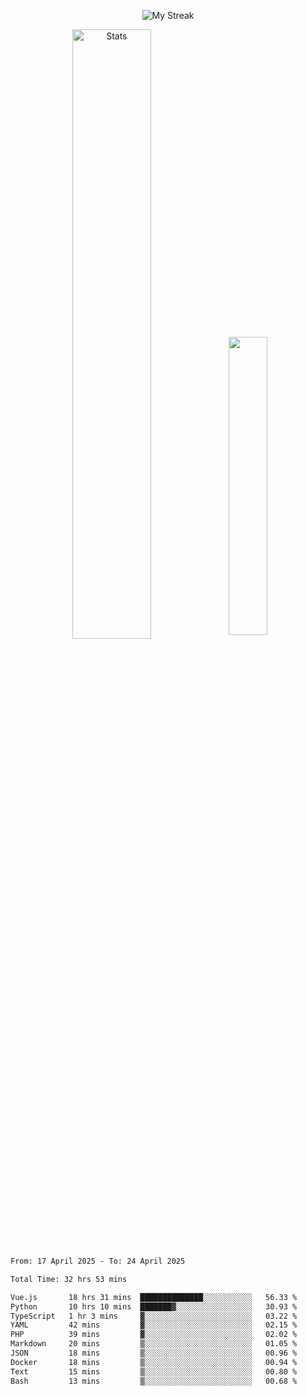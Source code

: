 <p align="center">
<picture>
  <source media="(prefers-color-scheme: dark)" srcset="http://github-readme-streak-stats.herokuapp.com?user=semolik&theme=dark&hide_border=true&background=DD272700">
  <img alt="My Streak" src="http://github-readme-streak-stats.herokuapp.com?user=semolik&hide_border=true">
</picture>
</p>
<div align="center">
  <picture>
    <source media="(prefers-color-scheme: dark)" srcset="https://github-readme-stats.vercel.app/api?username=semolik&show_icons=true&bg_color=DD272700&hide_border=true&theme=dark">
        <img alt="Stats" src="https://github-readme-stats.vercel.app/api?username=semolik&show_icons=true&bg_color=DD272700&hide_border=true" width="50%" >
  </picture>
  <sup>
  <picture>
  <source media="(prefers-color-scheme: dark)" srcset="https://github-readme-stats.vercel.app/api/top-langs/?username=semolik&layout=compact&hide_border=true&bg_color=DD272700&theme=dark">
  <img src="https://github-readme-stats.vercel.app/api/top-langs/?username=semolik&layout=compact&hide_border=true" width="35%" />
  </picture>
  </sup>
</div>
<!--START_SECTION:waka-->

```txt
From: 17 April 2025 - To: 24 April 2025

Total Time: 32 hrs 53 mins

Vue.js       18 hrs 31 mins  ██████████████░░░░░░░░░░░   56.33 %
Python       10 hrs 10 mins  ███████▓░░░░░░░░░░░░░░░░░   30.93 %
TypeScript   1 hr 3 mins     ▓░░░░░░░░░░░░░░░░░░░░░░░░   03.22 %
YAML         42 mins         ▓░░░░░░░░░░░░░░░░░░░░░░░░   02.15 %
PHP          39 mins         ▓░░░░░░░░░░░░░░░░░░░░░░░░   02.02 %
Markdown     20 mins         ▒░░░░░░░░░░░░░░░░░░░░░░░░   01.05 %
JSON         18 mins         ▒░░░░░░░░░░░░░░░░░░░░░░░░   00.96 %
Docker       18 mins         ▒░░░░░░░░░░░░░░░░░░░░░░░░   00.94 %
Text         15 mins         ▒░░░░░░░░░░░░░░░░░░░░░░░░   00.80 %
Bash         13 mins         ▒░░░░░░░░░░░░░░░░░░░░░░░░   00.68 %
```

<!--END_SECTION:waka-->

